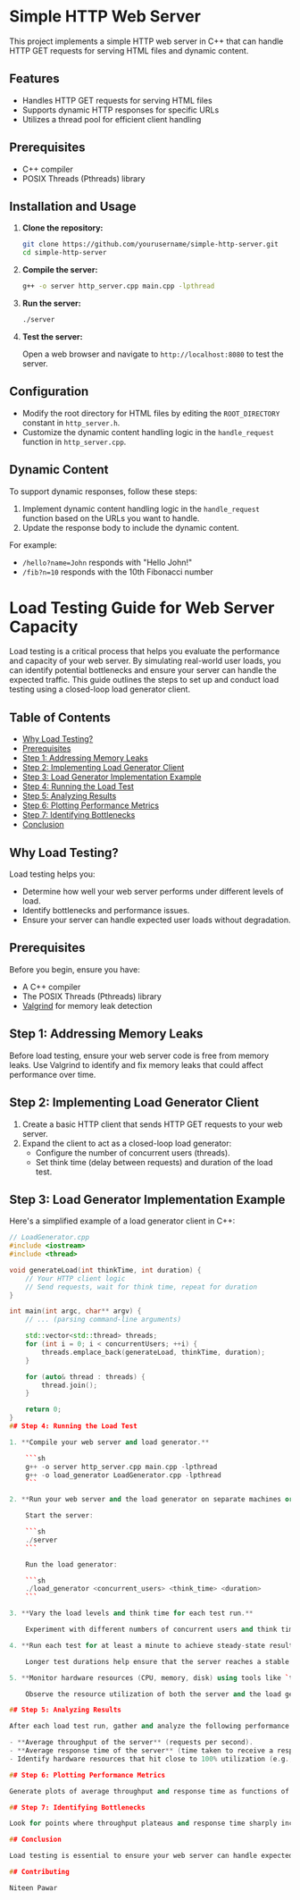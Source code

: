 # Simple HTTP Web Server

This project implements a simple HTTP web server in C++ that can handle HTTP GET requests for serving HTML files and dynamic content.

## Features

- Handles HTTP GET requests for serving HTML files
- Supports dynamic HTTP responses for specific URLs
- Utilizes a thread pool for efficient client handling

## Prerequisites

- C++ compiler
- POSIX Threads (Pthreads) library

## Installation and Usage

1. **Clone the repository:**

    ```sh
    git clone https://github.com/yourusername/simple-http-server.git
    cd simple-http-server
    ```

2. **Compile the server:**

    ```sh
    g++ -o server http_server.cpp main.cpp -lpthread
    ```

3. **Run the server:**

    ```sh
    ./server
    ```

4. **Test the server:**

    Open a web browser and navigate to `http://localhost:8080` to test the server.

## Configuration

- Modify the root directory for HTML files by editing the `ROOT_DIRECTORY` constant in `http_server.h`.
- Customize the dynamic content handling logic in the `handle_request` function in `http_server.cpp`.

## Dynamic Content

To support dynamic responses, follow these steps:

1. Implement dynamic content handling logic in the `handle_request` function based on the URLs you want to handle.
2. Update the response body to include the dynamic content.

For example:
- `/hello?name=John` responds with "Hello John!"
- `/fib?n=10` responds with the 10th Fibonacci number

# Load Testing Guide for Web Server Capacity

Load testing is a critical process that helps you evaluate the performance and capacity of your web server. By simulating real-world user loads, you can identify potential bottlenecks and ensure your server can handle the expected traffic. This guide outlines the steps to set up and conduct load testing using a closed-loop load generator client.

## Table of Contents
- [Why Load Testing?](#why-load-testing)
- [Prerequisites](#prerequisites)
- [Step 1: Addressing Memory Leaks](#step-1-addressing-memory-leaks)
- [Step 2: Implementing Load Generator Client](#step-2-implementing-load-generator-client)
- [Step 3: Load Generator Implementation Example](#step-3-load-generator-implementation-example)
- [Step 4: Running the Load Test](#step-4-running-the-load-test)
- [Step 5: Analyzing Results](#step-5-analyzing-results)
- [Step 6: Plotting Performance Metrics](#step-6-plotting-performance-metrics)
- [Step 7: Identifying Bottlenecks](#step-7-identifying-bottlenecks)
- [Conclusion](#conclusion)

## Why Load Testing?

Load testing helps you:

- Determine how well your web server performs under different levels of load.
- Identify bottlenecks and performance issues.
- Ensure your server can handle expected user loads without degradation.

## Prerequisites

Before you begin, ensure you have:

- A C++ compiler
- The POSIX Threads (Pthreads) library
- [Valgrind](http://valgrind.org/) for memory leak detection

## Step 1: Addressing Memory Leaks

Before load testing, ensure your web server code is free from memory leaks. Use Valgrind to identify and fix memory leaks that could affect performance over time.

## Step 2: Implementing Load Generator Client

1. Create a basic HTTP client that sends HTTP GET requests to your web server.
2. Expand the client to act as a closed-loop load generator:
   - Configure the number of concurrent users (threads).
   - Set think time (delay between requests) and duration of the load test.

## Step 3: Load Generator Implementation Example

Here's a simplified example of a load generator client in C++:

```cpp
// LoadGenerator.cpp
#include <iostream>
#include <thread>

void generateLoad(int thinkTime, int duration) {
    // Your HTTP client logic
    // Send requests, wait for think time, repeat for duration
}

int main(int argc, char** argv) {
    // ... (parsing command-line arguments)

    std::vector<std::thread> threads;
    for (int i = 0; i < concurrentUsers; ++i) {
        threads.emplace_back(generateLoad, thinkTime, duration);
    }

    for (auto& thread : threads) {
        thread.join();
    }

    return 0;
}
## Step 4: Running the Load Test

1. **Compile your web server and load generator.**

    ```sh
    g++ -o server http_server.cpp main.cpp -lpthread
    g++ -o load_generator LoadGenerator.cpp -lpthread
    ```

2. **Run your web server and the load generator on separate machines or separate CPU cores.**

    Start the server:

    ```sh
    ./server
    ```

    Run the load generator:

    ```sh
    ./load_generator <concurrent_users> <think_time> <duration>
    ```

3. **Vary the load levels and think time for each test run.**

    Experiment with different numbers of concurrent users and think time intervals to simulate various real-world scenarios.

4. **Run each test for at least a minute to achieve steady-state results.**

    Longer test durations help ensure that the server reaches a stable state and provides accurate performance metrics.

5. **Monitor hardware resources (CPU, memory, disk) using tools like `top` or `iostat`.**

    Observe the resource utilization of both the server and the load generator to identify potential bottlenecks.

## Step 5: Analyzing Results

After each load test run, gather and analyze the following performance metrics:

- **Average throughput of the server** (requests per second).
- **Average response time of the server** (time taken to receive a response).
- Identify hardware resources that hit close to 100% utilization (e.g., CPU, network, disk).

## Step 6: Plotting Performance Metrics

Generate plots of average throughput and response time as functions of the load level. These plots help you understand how the server's performance scales with increasing load.

## Step 7: Identifying Bottlenecks

Look for points where throughput plateaus and response time sharply increases. These are indicators of the server's capacity limits and potential bottlenecks.

## Conclusion

Load testing is essential to ensure your web server can handle expected user loads without performance issues. By identifying and addressing bottlenecks, you can optimize your server's performance and deliver a smooth user experience.

## Contributing

Niteen Pawar
